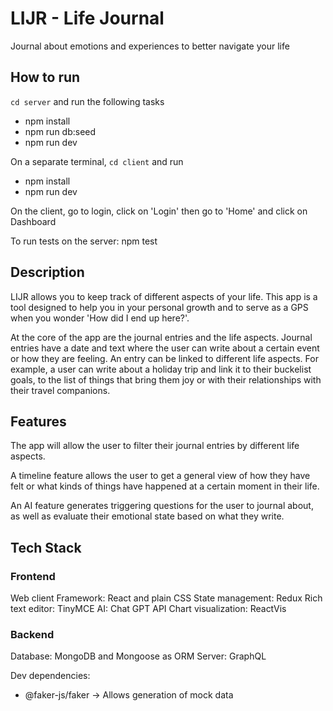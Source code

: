 # LIJR - Life Journal

Journal about emotions and experiences to better navigate your life

## How to run

`cd server` and run the following tasks

- npm install
- npm run db:seed
- npm run dev

On a separate terminal, `cd client` and run

- npm install
- npm run dev

On the client, go to login, click on 'Login' then go to 'Home' and click on Dashboard

To run tests on the server: npm test

## Description

LIJR allows you to keep track of different aspects of your life. This app is a tool designed to help you in your personal growth and to serve as a GPS when you wonder 'How did I end up here?'.

At the core of the app are the journal entries and the life aspects. Journal entries have a date and text where the user can write about a certain event or how they are feeling. An entry can be linked to different life aspects. For example, a user can write about a holiday trip and link it to their buckelist goals, to the list of things that bring them joy or with their relationships with their travel companions.

## Features

The app will allow the user to filter their journal entries by different life aspects.

A timeline feature allows the user to get a general view of how they have felt or what kinds of things have happened at a certain moment in their life.

An AI feature generates triggering questions for the user to journal about, as well as evaluate their emotional state based on what they write.

## Tech Stack

### Frontend

Web client
Framework: React and plain CSS
State management: Redux
Rich text editor: TinyMCE
AI: Chat GPT API
Chart visualization: ReactVis

### Backend

Database: MongoDB and Mongoose as ORM
Server: GraphQL

Dev dependencies:

- @faker-js/faker &rarr; Allows generation of mock data
